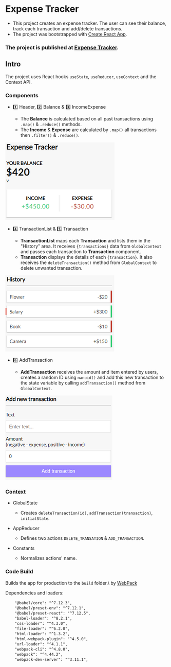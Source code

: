 # Expense Tracker

* This project creates an expense tracker. The user can see their balance, track each transaction and add/delete transactions. 
* The project was bootstrapped with [Create React App](https://github.com/facebook/create-react-app).

### The project is published at [Expense Tracker](https://xinwend.github.io/expense-tracker/).

## Intro

The project uses React hooks `useState`, `useReducer`, `useContext` and the Context API.

### Components

- :one: Header, :two: Balance & :three: IncomeExpense

  - The **Balance** is calculated based on all past transactions using `.map()` & `.reduce()` methods. 
  - The **Income** & **Expense** are calculated by `.map()` all transactions then `.filter()` & `.reduce()`.

![Image of header-balance](https://github.com/XinwenD/expense-tracker/blob/9106d8748e6d32afd670fd18cedc84000a64087d/imgs/header-balance.PNG)

- 4️⃣ TransactionList & 5️⃣ Transaction

  - **TransactionList** maps each **Transaction** and lists them in the "History" area. It receives `{transactions}` data from `GlobalContext` and passes each transaction to **Transaction** component.
  - **Transaction** displays the details of each `{transaction}`. It also receives the `deleteTransaction()` method from `GlobalContext` to delete unwanted transaction.

![Image of transaction history](https://github.com/XinwenD/expense-tracker/blob/9106d8748e6d32afd670fd18cedc84000a64087d/imgs/transactionlist.PNG)

- 6️⃣ AddTransaction

  - **AddTransaction** receives the amount and item entered by users, creates a random ID using `nanoid()` and add this new transaction to the state variable by calling `addTransaction()` method from `GlobalContext`.

![Image of addtransaction](https://github.com/XinwenD/expense-tracker/blob/0aae7f37cf1be7331c55cdfb678e2669ce43a960/imgs/addtransaction.PNG)

### Context

* GlobalState
  - Creates `deleteTransaction(id)`, `addTransaction(transaction)`, `initialState`.

* AppReducer
  - Defines two actions `DELETE_TRANSATION` & `ADD_TRANSACTION`.

* Constants
  - Normalizes actions' name.

### Code Build

Builds the app for production to the `build` folder.\ by [WebPack](https://webpack.js.org/)

Dependencies and loaders:

```
    "@babel/core": "^7.12.3",
    "@babel/preset-env": "^7.12.1",
    "@babel/preset-react": "^7.12.5",
    "babel-loader": "^8.2.1",
    "css-loader": "^4.3.0",
    "file-loader": "^6.2.0",
    "html-loader": "^1.3.2",
    "html-webpack-plugin": "^4.5.0",
    "url-loader": "^4.1.1",
    "webpack-cli": "^4.8.0",
    "webpack": "^4.44.2",
    "webpack-dev-server": "^3.11.1",
```
